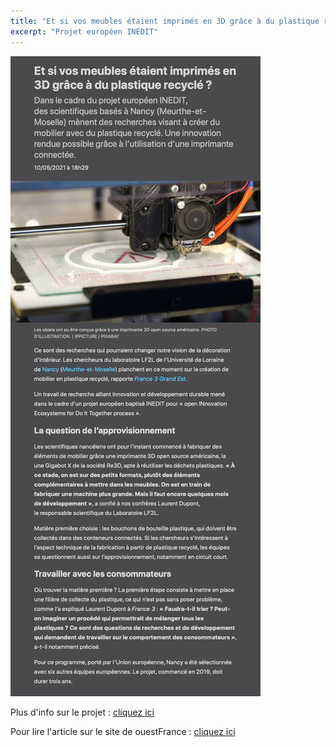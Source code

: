 ```yaml
---
title: "Et si vos meubles étaient imprimés en 3D grâce à du plastique recyclé ?" 
excerpt: "Projet européen INEDIT"
---
```


![](/assets/images/post/ouestfrance.png)

Plus d'info sur le projet : [cliquez ici](https://www.ouest-france.fr/grand-est/nancy-54000/et-si-vos-meubles-etaient-imprimes-en-3d-grace-a-du-plastique-recycle-7255499?fbclid=IwAR399edLyvc8wOsi9VZefbl7LmOXWQ4Z9ojbJPwVlTPsAisMmT_b97YrUFY)

Pour lire l'article sur le site de ouestFrance : [cliquez ici](https://www.ouest-france.fr/grand-est/nancy-54000/et-si-vos-meubles-etaient-imprimes-en-3d-grace-a-du-plastique-recycle-7255499?fbclid=IwAR399edLyvc8wOsi9VZefbl7LmOXWQ4Z9ojbJPwVlTPsAisMmT_b97YrUFY)

